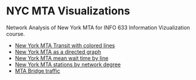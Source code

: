 NYC MTA Visualizations
===============

Network Analysis of New York MTA for INFO 633 Information Vizualization course.

* [New York MTA Transit with colored lines](http://stevepepple.github.io/nyc-mta-network/lines "New York MTA Map")
* [New York MTA as a directed graph](http://stevepepple.github.io/nyc-mta-network/network "New York MTA as a directed graph")
* [New York MTA mean wait time by line](http://stevepepple.github.io/nyc-mta-network/wait-time.html "New York MTA as a directed graph")
* [New York MTA stations by network degree](http://stevepepple.github.io/nyc-mta-network/map "New York MTA stations by network degree")
* [MTA Bridge traffic](http://stevepepple.github.io/nyc-mta-network/traffic "MTA Bridge traffic")


